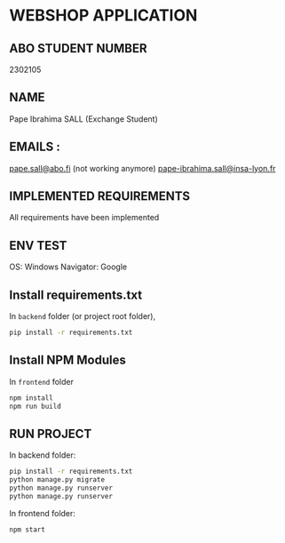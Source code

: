 # WEBSHOP APPLICATION

## ABO STUDENT NUMBER
2302105

## NAME
Pape Ibrahima SALL (Exchange Student)

## EMAILS : 
pape.sall@abo.fi (not working anymore)
pape-ibrahima.sall@insa-lyon.fr 

## IMPLEMENTED REQUIREMENTS 
All requirements have been implemented


## ENV TEST
OS: Windows
Navigator: Google

## Install requirements.txt
In `backend` folder (or project root folder), 
```bash
pip install -r requirements.txt
```

## Install NPM Modules
In `frontend` folder

```sh
npm install
npm run build
```

## RUN PROJECT
In backend folder:
```bash
pip install -r requirements.txt
python manage.py migrate
python manage.py runserver
python manage.py runserver    
```
In frontend folder:
```bash
npm start  
```